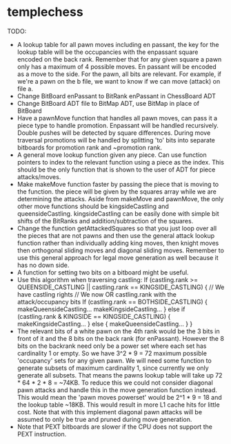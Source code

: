 # templechess

TODO:

- A lookup table for all pawn moves including en passant, the key for
  the lookup table will be the occupancies with the enpassant square
  encoded on the back rank. Remember that for any given square a pawn
  only has a maximum of 4 possible moves. En passant will be encoded
  as a move to the side. For the pawn, all bits are relevant. For example,
  if we're a pawn on the b file, we want to know if we can move (attack) on file a.
- Change BitBoard enPassant to BitRank enPassant in ChessBoard ADT
- Change BitBoard ADT file to BitMap ADT, use BitMap in place of BitBoard
- Have a pawnMove function that handles all pawn moves, can pass it a
  piece type to handle promotion. Enpassant will be handled recursively.
  Double pushes will be detected by square differences. During move traversal
  promotions will be handled by splitting 'to' bits into separate bitboards for
  promotion rank and ~promotion rank.
- A general move lookup function given any piece. Can use function pointers to
  index to the relevant function using a piece as the index. This should be the only
  function that is shown to the user of ADT for piece attacks/moves.
- Make makeMove function faster by passing the piece that is moving to the function.
  the piece will be given by the squares array while we are determining the attacks.
  Aside from makeMove and pawnMove, the only other move functions should be kingsideCastling
  and queensideCastling. kingsideCastling can be easily done with simple bit shifts of the
  BitRanks and addition/subtraction of the squares.
- Change the function getAttackedSquares so that you just loop over all the pieces that
  are not pawns and then use the general attack lookup function rather than individually
  adding king moves, then knight moves then orthogonal sliding moves and diagonal sliding
  moves. Remember to use this general approach for legal move generation as well because
  it has no down side.
- A function for setting two bits on a bitboard might be useful.
- Use this algorithm when traversing castling:
  If (castling.rank >= QUEENSIDE_CASTLING || castling.rank == KINGSIDE_CASTLING) {
    // We have castling rights
    // We now OR castling.rank with the attack/occupancy bits
    If (castling.rank == BOTHSIDE_CASTLING) {
      makeQueensideCastling...
      makeKingsideCastling...
    } else if (castling.rank & KINGSIDE == KINGSIDE_CASTLING) {
      makeKingsideCastling...
    } else {
      makeQueensideCastling...
    }
  }
- The relevant bits of a white pawn on the 4th rank would be the 3 bits in front of it
  and the 8 bits on the back rank (for enPassant). However the 8 bits on the backrank need
  only be a power set where each set has cardinality 1 or empty. So we have 3^2 * 9 = 72
  maximum possible 'occupancy' sets for any given pawn. We will need some function to generate
  subsets of maximum cardinality 1, since currently we only generate all subsets. That means the
  pawns lookup table will take up 72 * 64 * 2 * 8 = ~74KB. To reduce this we could not consider
  diagonal pawn attacks and handle this in the move generation function instead. This would mean
  the 'pawn moves powerset' would be 2^1 * 9 = 18 and the lookup table ~18KB. This would result in
  more L1 cache hits for little cost. Note that with this implement diagonal pawn attacks will be
  assumed to only be true and pruned during move generation.
- Note that PEXT bitboards are slower if the CPU does not support the PEXT instruction.